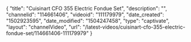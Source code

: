 {
    "title": "Cuisinart CFO 355 Electric Fondue Set",
    "description": "",
    "channelid": "114661406",
    "videoid": "111179979",
    "date_created": "1502923595",
    "date_modified": "1504247458",
    "type": "captivate",
    "layout": "channelVideo",
    "url": "\/latest-videos\/cuisinart-cfo-355-electric-fondue-set\/114661406-111179979"
}